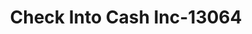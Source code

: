 ---
f_zip-code: 67460
f_state-code: KS
title: Check Into Cash Inc-13064
f_phone: 620-245-9364
f_city-only: Mcpherson
f_address: 1360 N Main Street Mcpherson
f_location-unique-id: '13064'
slug: check-into-cash-inc-13064
updated-on: '2024-05-30T13:46:58.046Z'
created-on: '2024-05-30T13:36:59.803Z'
published-on: '2024-05-30T13:54:32.469Z'
f_city-state: cms/city/mcpherson-ks.md
f_company: cms/company/check-into-cash-inc.md
f_state: cms/state/kansas.md
layout: '[payday-loan].html'
tags: payday-loan
---